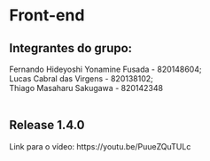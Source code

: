 <h1>Front-end</h1>

<h2>Integrantes do grupo:</h2>
Fernando Hideyoshi Yonamine Fusada - 820148604; <br />
Lucas Cabral das Virgens - 820138102; <br />
Thiago Masaharu Sakugawa - 820142348
<br />
<br />
<h2>Release 1.4.0</h2>
Link para o vídeo: https://youtu.be/PuueZQuTULc

